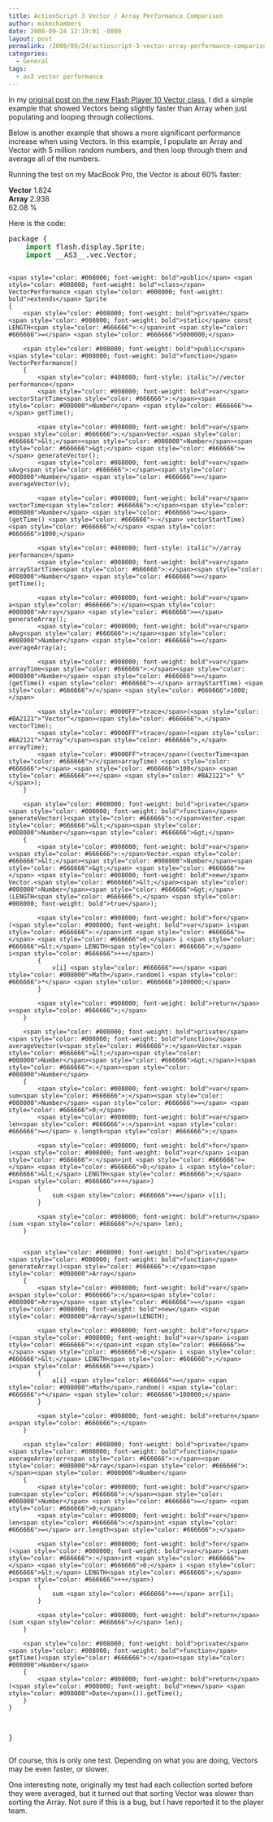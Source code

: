 ```yaml
---
title: ActionScript 3 Vector / Array Performance Comparison
author: mikechambers
date: 2008-09-24 12:19:01 -0800
layout: post
permalink: /2008/09/24/actioscript-3-vector-array-performance-comparison/
categories:
  - General
tags:
  - as3 vector performance
---
```



In my [original post on the new Flash Player 10 Vector class][1], I did a simple example that showed Vectors being slightly faster than Array when just populating and looping through collections.

Below is another example that shows a more significant performance increase when using Vectors. In this example, I populate an Array and Vector with 5 million random numbers, and then loop through them and average all of the numbers.  
<!--more-->

  
Running the test on my MacBook Pro, the Vector is about 60% faster:

**Vector** 1.824  
**Array** 2.938  
62.08 %

Here is the code:

<div class="highlight">
  <pre>package {
	<span style="color: #008000; font-weight: bold">import</span> flash.display.Sprite<span style="color: #666666">;</span>
	<span style="color: #008000; font-weight: bold">import</span> __AS3__.vec.Vector<span style="color: #666666">;</span>

	<span style="color: #008000; font-weight: bold">public</span> <span style="color: #008000; font-weight: bold">class</span> VectorPerformance <span style="color: #008000; font-weight: bold">extends</span> Sprite
	{
		<span style="color: #008000; font-weight: bold">private</span> <span style="color: #008000; font-weight: bold">static</span> const LENGTH<span style="color: #666666">:</span>int <span style="color: #666666">=</span> <span style="color: #666666">5000000;</span>
		
		<span style="color: #008000; font-weight: bold">public</span> <span style="color: #008000; font-weight: bold">function</span> VectorPerformance()
		{
			<span style="color: #408080; font-style: italic">//vector performance</span>
			<span style="color: #008000; font-weight: bold">var</span> vectorStartTime<span style="color: #666666">:</span><span style="color: #008000">Number</span> <span style="color: #666666">=</span> getTime();
			
			<span style="color: #008000; font-weight: bold">var</span> v<span style="color: #666666">:</span>Vector.<span style="color: #666666">&lt;</span><span style="color: #008000">Number</span><span style="color: #666666">&gt;</span> <span style="color: #666666">=</span> generateVector();
			<span style="color: #008000; font-weight: bold">var</span> vAvg<span style="color: #666666">:</span><span style="color: #008000">Number</span> <span style="color: #666666">=</span> averageVector(v);
			
			<span style="color: #008000; font-weight: bold">var</span> vectorTime<span style="color: #666666">:</span><span style="color: #008000">Number</span> <span style="color: #666666">=</span> (getTime() <span style="color: #666666">-</span> vectorStartTime) <span style="color: #666666">/</span> <span style="color: #666666">1000;</span>
			
			<span style="color: #408080; font-style: italic">//array performance</span>
			<span style="color: #008000; font-weight: bold">var</span> arrayStartTime<span style="color: #666666">:</span><span style="color: #008000">Number</span> <span style="color: #666666">=</span> getTime();
			
			<span style="color: #008000; font-weight: bold">var</span> a<span style="color: #666666">:</span><span style="color: #008000">Array</span> <span style="color: #666666">=</span> generateArray();
			<span style="color: #008000; font-weight: bold">var</span> aAvg<span style="color: #666666">:</span><span style="color: #008000">Number</span> <span style="color: #666666">=</span> averageArray(a);
			
			<span style="color: #008000; font-weight: bold">var</span> arrayTime<span style="color: #666666">:</span><span style="color: #008000">Number</span> <span style="color: #666666">=</span> (getTime() <span style="color: #666666">-</span> arrayStartTime) <span style="color: #666666">/</span> <span style="color: #666666">1000;</span>
			
			<span style="color: #0000FF">trace</span>(<span style="color: #BA2121">"Vector"</span><span style="color: #666666">,</span> vectorTime);
			<span style="color: #0000FF">trace</span>(<span style="color: #BA2121">"Array"</span><span style="color: #666666">,</span> arrayTime);
			<span style="color: #0000FF">trace</span>((vectorTime<span style="color: #666666">/</span>arrayTime) <span style="color: #666666">*</span> <span style="color: #666666">100</span> <span style="color: #666666">+</span> <span style="color: #BA2121">" %"</span>);
		}
		
		<span style="color: #008000; font-weight: bold">private</span> <span style="color: #008000; font-weight: bold">function</span> generateVector()<span style="color: #666666">:</span>Vector.<span style="color: #666666">&lt;</span><span style="color: #008000">Number</span><span style="color: #666666">&gt;</span>
		{
			<span style="color: #008000; font-weight: bold">var</span> v<span style="color: #666666">:</span>Vector.<span style="color: #666666">&lt;</span><span style="color: #008000">Number</span><span style="color: #666666">&gt;</span> <span style="color: #666666">=</span> <span style="color: #008000; font-weight: bold">new</span> Vector.<span style="color: #666666">&lt;</span><span style="color: #008000">Number</span><span style="color: #666666">&gt;</span>(LENGTH<span style="color: #666666">,</span> <span style="color: #008000; font-weight: bold">true</span>);
			
			<span style="color: #008000; font-weight: bold">for</span>(<span style="color: #008000; font-weight: bold">var</span> i<span style="color: #666666">:</span>int <span style="color: #666666">=</span> <span style="color: #666666">0;</span> i <span style="color: #666666">&lt;</span> LENGTH<span style="color: #666666">;</span> i<span style="color: #666666">++</span>)
			{
				v[i] <span style="color: #666666">=</span> <span style="color: #008000">Math</span>.random() <span style="color: #666666">*</span> <span style="color: #666666">100000;</span>
			}
		
			<span style="color: #008000; font-weight: bold">return</span> v<span style="color: #666666">;</span>	
		}
		
		<span style="color: #008000; font-weight: bold">private</span> <span style="color: #008000; font-weight: bold">function</span> averageVector(v<span style="color: #666666">:</span>Vector.<span style="color: #666666">&lt;</span><span style="color: #008000">Number</span><span style="color: #666666">&gt;</span>)<span style="color: #666666">:</span><span style="color: #008000">Number</span>
		{			
			<span style="color: #008000; font-weight: bold">var</span> sum<span style="color: #666666">:</span><span style="color: #008000">Number</span> <span style="color: #666666">=</span> <span style="color: #666666">0;</span>
			<span style="color: #008000; font-weight: bold">var</span> len<span style="color: #666666">:</span>int <span style="color: #666666">=</span> v.length<span style="color: #666666">;</span>
			
			<span style="color: #008000; font-weight: bold">for</span>(<span style="color: #008000; font-weight: bold">var</span> i<span style="color: #666666">:</span>int <span style="color: #666666">=</span> <span style="color: #666666">0;</span> i <span style="color: #666666">&lt;</span> LENGTH<span style="color: #666666">;</span> i<span style="color: #666666">++</span>)
			{
				sum <span style="color: #666666">+=</span> v[i];
			}
			
			<span style="color: #008000; font-weight: bold">return</span> (sum <span style="color: #666666">/</span> len);
		}
		
		
		<span style="color: #008000; font-weight: bold">private</span> <span style="color: #008000; font-weight: bold">function</span> generateArray()<span style="color: #666666">:</span><span style="color: #008000">Array</span>
		{
			<span style="color: #008000; font-weight: bold">var</span> a<span style="color: #666666">:</span><span style="color: #008000">Array</span> <span style="color: #666666">=</span> <span style="color: #008000; font-weight: bold">new</span> <span style="color: #008000">Array</span>(LENGTH);
			
			<span style="color: #008000; font-weight: bold">for</span>(<span style="color: #008000; font-weight: bold">var</span> i<span style="color: #666666">:</span>int <span style="color: #666666">=</span> <span style="color: #666666">0;</span> i <span style="color: #666666">&lt;</span> LENGTH<span style="color: #666666">;</span> i<span style="color: #666666">++</span>)
			{
				a[i] <span style="color: #666666">=</span> <span style="color: #008000">Math</span>.random() <span style="color: #666666">*</span> <span style="color: #666666">100000;</span>
			}
		
			<span style="color: #008000; font-weight: bold">return</span> a<span style="color: #666666">;</span>	
		}
		
		<span style="color: #008000; font-weight: bold">private</span> <span style="color: #008000; font-weight: bold">function</span> averageArray(arr<span style="color: #666666">:</span><span style="color: #008000">Array</span>)<span style="color: #666666">:</span><span style="color: #008000">Number</span>
		{			
			<span style="color: #008000; font-weight: bold">var</span> sum<span style="color: #666666">:</span><span style="color: #008000">Number</span> <span style="color: #666666">=</span> <span style="color: #666666">0;</span>
			<span style="color: #008000; font-weight: bold">var</span> len<span style="color: #666666">:</span>int <span style="color: #666666">=</span> arr.length<span style="color: #666666">;</span>
			
			<span style="color: #008000; font-weight: bold">for</span>(<span style="color: #008000; font-weight: bold">var</span> i<span style="color: #666666">:</span>int <span style="color: #666666">=</span> <span style="color: #666666">0;</span> i <span style="color: #666666">&lt;</span> LENGTH<span style="color: #666666">;</span> i<span style="color: #666666">++</span>)
			{
				sum <span style="color: #666666">+=</span> arr[i];
			}
			
			<span style="color: #008000; font-weight: bold">return</span> (sum <span style="color: #666666">/</span> len);
		}		
		
		<span style="color: #008000; font-weight: bold">private</span> <span style="color: #008000; font-weight: bold">function</span> getTime()<span style="color: #666666">:</span><span style="color: #008000">Number</span>
		{
			<span style="color: #008000; font-weight: bold">return</span> (<span style="color: #008000; font-weight: bold">new</span> <span style="color: #008000">Date</span>()).getTime();
		}
	}
}
</pre>
</div>

Of course, this is only one test. Depending on what you are doing, Vectors may be even faster, or slower.

One interesting note, originally my test had each collection sorted before they were averaged, but it turned out that sorting Vector was slower than sorting the Array. Not sure if this is a bug, but I have reported it to the player team.

 [1]: http://www.mikechambers.com/blog/2008/08/19/using-vectors-in-actionscript-3-and-flash-player-10/